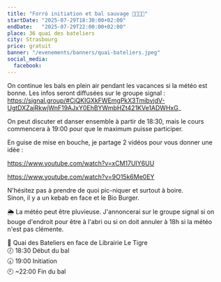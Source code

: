 ```yaml
---
title: "Forró initiation et bal sauvage 💃🇧🇷🕺"
startDate: "2025-07-29T18:30:00+02:00"
endDate:   "2025-07-29T22:00:00+02:00"
place: 36 quai des bateliers
city: Strasbourg
price: gratuit
banner: "/evenements/banners/quai-bateliers.jpeg"
social_media:
  facebook: 
---
```


On continue les bals en plein air pendant les vacances si la météo est bonne. Les infos seront diffusées sur le groupe signal : https://signal.group/#CjQKIGXkFWEmgPkX3TmibvjdV-UgtDXZajRkwjWnF19AJxY0EhBYWmbHZt421KVe1ADWHxG_

On peut discuter et danser ensemble à partir de 18:30, mais le cours commencera à 19:00 pour que le maximum puisse participer.

En guise de mise en bouche, je partage 2 vidéos pour vous donner une idée :

https://www.youtube.com/watch?v=xCM17UIY6UU

https://www.youtube.com/watch?v=9O15k6Me0EY

N'hésitez pas à prendre de quoi pic-niquer et surtout à boire.  
Sinon, il y a un kebab en face et le Bio Burger.  

🌦️ La météo peut être pluvieuse. J'annoncerai sur le groupe signal si on bouge d'endroit pour être à l'abri ou si on doit annuler à 18h si la météo n'est pas clémente.

📌 Quai des Bateliers en face de Librairie Le Tigre  
🕖 18:30 Début du bal  
🕢 19:00 Initiation  
🕙 ~22:00 Fin du bal